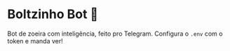 # Boltzinho Bot 🤖

Bot de zoeira com inteligência, feito pro Telegram. Configura o `.env` com o token e manda ver!